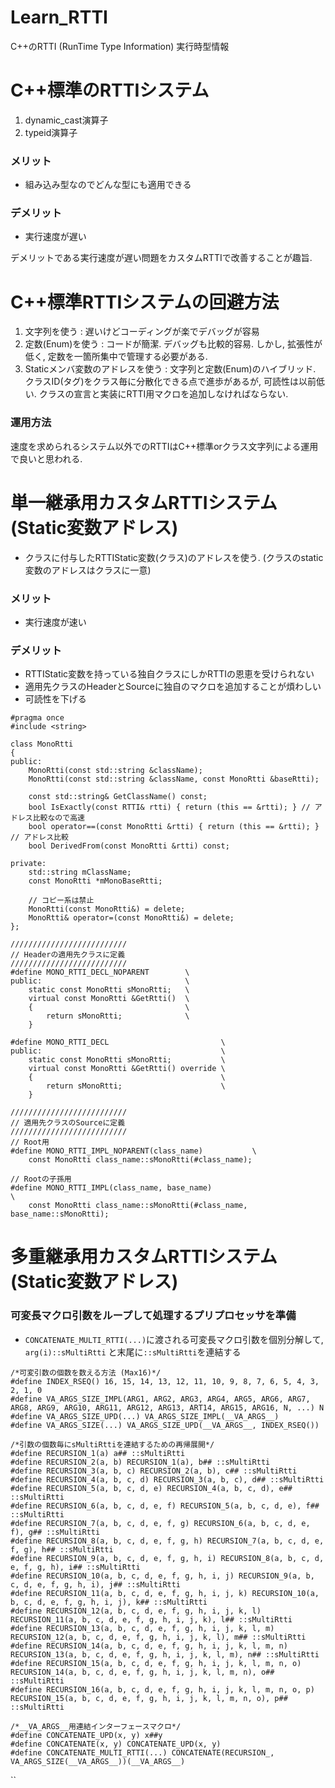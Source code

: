 # Learn_RTTI
C++のRTTI (RunTime Type Information) 実行時型情報

# C++標準のRTTIシステム
1. dynamic_cast演算子
2. typeid演算子
### メリット  
+ 組み込み型なのでどんな型にも適用できる
### デメリット  
+ 実行速度が遅い

デメリットである実行速度が遅い問題をカスタムRTTIで改善することが趣旨.  

# C++標準RTTIシステムの回避方法
1. 文字列を使う : 遅いけどコーディングが楽でデバッグが容易
2. 定数(Enum)を使う : コードが簡潔. デバッグも比較的容易. しかし, 拡張性が低く, 定数を一箇所集中で管理する必要がある.
3. Staticメンバ変数のアドレスを使う : 文字列と定数(Enum)のハイブリッド. クラスID(タグ)をクラス毎に分散化できる点で進歩があるが, 可読性は以前低い. クラスの宣言と実装にRTTI用マクロを追加しなければならない.

### 運用方法
速度を求められるシステム以外でのRTTIはC++標準orクラス文字列による運用で良いと思われる.  

# 単一継承用カスタムRTTIシステム(Static変数アドレス)
+ クラスに付与したRTTIStatic変数(クラス)のアドレスを使う. (クラスのstatic変数のアドレスはクラスに一意)
### メリット
+ 実行速度が速い
### デメリット
+ RTTIStatic変数を持っている独自クラスにしかRTTIの恩恵を受けられない
+ 適用先クラスのHeaderとSourceに独自のマクロを追加することが煩わしい
+ 可読性を下げる

```
#pragma once
#include <string>

class MonoRtti
{
public:
    MonoRtti(const std::string &className);
    MonoRtti(const std::string &className, const MonoRtti &baseRtti);

    const std::string& GetClassName() const;
    bool IsExactly(const RTTI& rtti) { return (this == &rtti); } // アドレス比較なので高速
    bool operator==(const MonoRtti &rtti) { return (this == &rtti); } // アドレス比較
    bool DerivedFrom(const MonoRtti &rtti) const;

private:
    std::string mClassName;
    const MonoRtti *mMonoBaseRtti;

    // コピー系は禁止
    MonoRtti(const MonoRtti&) = delete;
    MonoRtti& operator=(const MonoRtti&) = delete;
};

//////////////////////////
// Headerの適用先クラスに定義
//////////////////////////
#define MONO_RTTI_DECL_NOPARENT        \
public:                                \
    static const MonoRtti sMonoRtti;   \
    virtual const MonoRtti &GetRtti()  \
    {                                  \
        return sMonoRtti;              \
    }

#define MONO_RTTI_DECL                         \
public:                                        \
    static const MonoRtti sMonoRtti;           \
    virtual const MonoRtti &GetRtti() override \
    {                                          \
        return sMonoRtti;                      \
    }

//////////////////////////
// 適用先クラスのSourceに定義
//////////////////////////
// Root用
#define MONO_RTTI_IMPL_NOPARENT(class_name)           \
    const MonoRtti class_name::sMonoRtti(#class_name);

// Rootの子孫用
#define MONO_RTTI_IMPL(class_name, base_name)                               \
    const MonoRtti class_name::sMonoRtti(#class_name, base_name::sMonoRtti);
```


# 多重継承用カスタムRTTIシステム(Static変数アドレス)

### 可変長マクロ引数をループして処理するプリプロセッサを準備
+ `CONCATENATE_MULTI_RTTI(...)`に渡される可変長マクロ引数を個別分解して, `arg(i)::sMultiRtti` と末尾に`::sMultiRtti`を連結する
```
/*可変引数の個数を数える方法 (Max16)*/
#define INDEX_RSEQ() 16, 15, 14, 13, 12, 11, 10, 9, 8, 7, 6, 5, 4, 3, 2, 1, 0
#define VA_ARGS_SIZE_IMPL(ARG1, ARG2, ARG3, ARG4, ARG5, ARG6, ARG7, ARG8, ARG9, ARG10, ARG11, ARG12, ARG13, ART14, ARG15, ARG16, N, ...) N
#define VA_ARGS_SIZE_UPD(...) VA_ARGS_SIZE_IMPL(__VA_ARGS__)
#define VA_ARGS_SIZE(...) VA_ARGS_SIZE_UPD(__VA_ARGS__, INDEX_RSEQ())

/*引数の個数毎にsMultiRttiを連結するための再帰展開*/
#define RECURSION_1(a) a## ::sMultiRtti
#define RECURSION_2(a, b) RECURSION_1(a), b## ::sMultiRtti
#define RECURSION_3(a, b, c) RECURSION_2(a, b), c## ::sMultiRtti
#define RECURSION_4(a, b, c, d) RECURSION_3(a, b, c), d## ::sMultiRtti
#define RECURSION_5(a, b, c, d, e) RECURSION_4(a, b, c, d), e## ::sMultiRtti
#define RECURSION_6(a, b, c, d, e, f) RECURSION_5(a, b, c, d, e), f## ::sMultiRtti
#define RECURSION_7(a, b, c, d, e, f, g) RECURSION_6(a, b, c, d, e, f), g## ::sMultiRtti
#define RECURSION_8(a, b, c, d, e, f, g, h) RECURSION_7(a, b, c, d, e, f, g), h## ::sMultiRtti
#define RECURSION_9(a, b, c, d, e, f, g, h, i) RECURSION_8(a, b, c, d, e, f, g, h), i## ::sMultiRtti
#define RECURSION_10(a, b, c, d, e, f, g, h, i, j) RECURSION_9(a, b, c, d, e, f, g, h, i), j## ::sMultiRtti
#define RECURSION_11(a, b, c, d, e, f, g, h, i, j, k) RECURSION_10(a, b, c, d, e, f, g, h, i, j), k## ::sMultiRtti
#define RECURSION_12(a, b, c, d, e, f, g, h, i, j, k, l) RECURSION_11(a, b, c, d, e, f, g, h, i, j, k), l## ::sMultiRtti
#define RECURSION_13(a, b, c, d, e, f, g, h, i, j, k, l, m) RECURSION_12(a, b, c, d, e, f, g, h, i, j, k, l), m## ::sMultiRtti
#define RECURSION_14(a, b, c, d, e, f, g, h, i, j, k, l, m, n) RECURSION_13(a, b, c, d, e, f, g, h, i, j, k, l, m), n## ::sMultiRtti
#define RECURSION_15(a, b, c, d, e, f, g, h, i, j, k, l, m, n, o) RECURSION_14(a, b, c, d, e, f, g, h, i, j, k, l, m, n), o## ::sMultiRtti
#define RECURSION_16(a, b, c, d, e, f, g, h, i, j, k, l, m, n, o, p) RECURSION_15(a, b, c, d, e, f, g, h, i, j, k, l, m, n, o), p## ::sMultiRtti

/*__VA_ARGS__用連結インターフェースマクロ*/
#define CONCATENATE_UPD(x, y) x##y
#define CONCATENATE(x, y) CONCATENATE_UPD(x, y)
#define CONCATENATE_MULTI_RTTI(...) CONCATENATE(RECURSION_, VA_ARGS_SIZE(__VA_ARGS__))(__VA_ARGS__)
```


``

```

